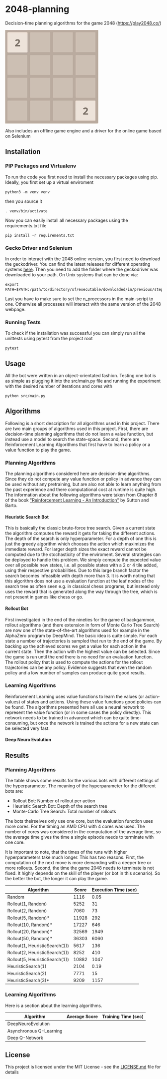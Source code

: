 # 2048-planning
Decision-time planning algorithms for the game 2048 (https://play2048.co/)

<img src="https://github.com/fritjofwolf/2048-planning/blob/master/media/sample_game.gif" width="300" height="300" align="middle"/>

Also includes an offline game engine and a driver for the online game based on Selenium

## Installation
### PIP Packages and Virtualenv
To run the code you first need to install the necessary packages using pip. Ideally, you first set up a virtual enviroment
```
python3 -m venv venv
```
then you source it
```
. venv/bin/activate
```
Now you can easily install all necessary packages using the requirements.txt file
```
pip install -r requirements.txt
```
### Gecko Driver and Selenium
In order to interact with the 2048 online version, you first need to download the geckodriver. You can find the latest releases for different operating systems [here](https://github.com/mozilla/geckodriver/releases). Then you need to add the folder where the geckodriver was downloaded to your path. On Unix systems that can be done via:
```
export PATH=$PATH:/path/to/directory/of/executable/downloaded/in/previous/step
``` 
Last you have to make sure to set the n_processors in the main-script to one. Otherwise all processes will interact with the same version of the 2048 webpage.

### Running Tests
To check if the installation was successful you can simply run all the unittests using pytest from the project root
```
pytest
```

## Usage
All the bot were written in an object-orientated fashion. Testing one bot is as simple as plugging it into the src/main.py file and running the experiment with the desired number of iterations and cores with

```
python src/main.py
```

## Algorithms
Following is a short description for all algorithms used in this project. There are two main groups of algorithms used in this project. First, there are decision-time planning algorithms that do not learn a value function, but instead use a model to search the state-space. Second, there are Reinforcement Learning Algorithms that first have to learn a policy or a value function to play the game. 

### Planning Algorithms
The planning algorithms considered here are decision-time algorithms. Since they do not compute any value function or policy in advance they can be used without any pretraining, but are also not able to learn anything from the past experience and there computational cost at runtime is quite high. 
The information about the following algorithms were taken from Chapter 8 of the book ["Reinforcement Learning - An Introduction"](https://drive.google.com/file/d/1opPSz5AZ_kVa1uWOdOiveNiBFiEOHjkG/view) by Sutton and Barto.

#### Heuristic Search Bot
This is basically the classic brute-force tree search. Given a current state the algorithm computes the reward it gets for taking the different actions. The depth of the search is only hyperparameter. For a depth of one this is just the greedy algorithm which chooses the action which maximizes the immediate reward. For larger depth sizes the exact reward cannot be computed due to the stochasticity of the enviroment. Several strategies can be deployed to handle this problem. We simply compute the expected value over all possible new states, i.e. all possible states with a 2 or 4 tile added, using their respective probabilities. Due to this large branch factor the search becomes infeasible with depth more than 3. It is worth noting that this algorithm does not use a evaluation function at the leaf nodes of the search tree as often seen e.g. in classical chess programs, but instead only uses the reward that is generated along the way through the tree, which is not present in games like chess or go.

#### Rollout Bot
First investigated in the end of the nineties for the game of backgammon, rollout algorithms (and there extension in form of Monte Carlo Tree Search) are now one of the state-of-the-art algorithms used for example in the AlphaZero program by DeepMind. The basic idea is quite simple. For each state a number of trajectories is sampled that run to the end of the game. By backing up the achieved scores we get a value for each action in the current state. Then the action with the highest value can be selected. Since the game is run until the end there is no need for an evaluation function. The rollout policy that is used to compute the actions for the rollout trajectories can be any policy. Evidence suggests that even the random policy and a low number of samples can produce quite good results.

### Learning Algorithms
Reinforcement Learning uses value functions to learn the values (or action-values) of states and actions. Using these value functions good policies can be found. The algorithms presented here all use a neural network to represent the value function (or in some cases the policy directly). This network needs to be trained in advanced which can be quite time-consuming, but once the network is trained the actions for a new state can be selected very fast.

#### Deep Neuro Evolution

## Results
### Planning Algorithms
The table shows some results for the various bots with different settings of the hyperparameter. The meaning of the hyperparameter for the different bots are:
- Rollout Bot: Number of rollout per action
- Heuristic Search Bot: Depth of the search tree
- Monte-Carlo Tree Search: Total number of rollouts

The bots theirselves only use one core, but the evaluation function uses more cores. For the timing an AMD CPU with 4 cores was used. The number of cores was considered in the computation of the average time, so the average time gives the time a single episode needs to terminate with one core.

It is important to note, that the times of the runs with higher hyperparameters take much longer. This has two reasons. First, the computation of the next move is more demanding with a deeper tree or more rollouts. Second, the time the game 2048 needs to terminate is not fixed. It highly depends on the skill of the player (or bot in this scenario). So the better the bot, the longer it can play the game.

Algorithm | Score | Execution Time (sec)
------------ | ------------- | -------------
Random | 1116 | 0.05
Rollout(1, Random) | 5252 | 31
Rollout(2, Random) | 7060 | 73
Rollout(5, Random)* | 11928 | 292
Rollout(10, Random)* | 17227 | 646
Rollout(20, Random)* | 32569 | 1949
Rollout(50, Random)* | 36303 | 6060
Rollout(1, HeuristicSearch(1)) | 5617 | 136
Rollout(2, HeuristicSearch(1)) | 8252 | 410
Rollout(5, HeuristicSearch(1)) |10882 | 1047
HeuristicSearch(1) | 2104 | 0.19
HeuristicSearch(2) | 7771 | 15
HeuristicSearch(3)* | 9209 | 1157


### Learning Algorithms
Here is a section about the learning algorithms.

Algorithm | Average Score | Training Time (sec)
----------- | --------------- | ----------------
DeepNeuroEvolution ||
Asynchronous Q-Learning ||
Deep Q-Network ||

## License
This project is licensed under the MIT License - see the [LICENSE.md](LICENSE.md) file for details
